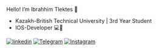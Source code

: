 Hello! I’m Ibrahhim Tlektes 👋 
- Kazakh-British Technical University | 3rd Year Student
- IOS-Developer 💻📲

[![linkedin](https://img.shields.io/badge/LinkedIn-0077B5?style=for-the-badge&logo=linkedin&logoColor=white)](https://www.linkedin.com/in/tlkt7/)
[![Telegram](https://img.shields.io/badge/Telegram-2CA5E0?style=for-the-badge&logo=telegram&logoColor=white)](https://www.linkedin.com/in/tlkt7/)
[![Instagram](https://img.shields.io/badge/Instagram-E4405F?style=for-the-badge&logo=instagram&logoColor=white)](https://www.instagram.com/tlkt7/)


<!---
tlkt7/tlkt7 is a ✨ special ✨ repository because its `README.md` (this file) appears on your GitHub profile.
You can click the Preview link to take a look at your changes.
--->
